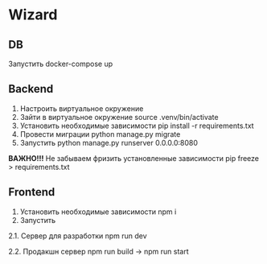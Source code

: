 # Wizard

## DB
Запустить docker-compose up

## Backend
1. Настроить виртуальное окружение
2. Зайти в виртуальное окружение source .venv/bin/activate
3. Установить необходимые зависимости pip install -r requirements.txt
4. Провести миграции python manage.py migrate
5. Запустить python manage.py runserver 0.0.0.0:8080

**ВАЖНО!!!** Не забываем фризить установленные зависимости pip freeze > requirements.txt

## Frontend
1. Установить необходимые зависимости npm i
2. Запустить

2.1. Сервер для разработки npm run dev

2.2. Продакшн сервер npm run build -> npm run start

